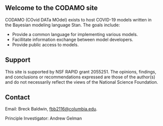 ## Welcome to the CODAMO site

CODAMO (COvid DATa MOdel) exists to host COVID-19 models written in the Bayesian modeling language Stan. The goals include:
- Provide a common language for implementing various models.
- Facillitate information exchange between model developers.
- Provide public access to models.

## Support

This site is supported by NSF RAPID grant 2055251. The opinions, findings, and conclusions or recommendations expressed are those of the author(s) and do not necessarily reflect the views of the National Science Foundation.

## Contact

Email: Breck Baldwin, fbb2116@columbia.edu. 

Principle Investigator: Andrew Gelman


